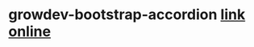 # growdev-bootstrap-accordion [link online](https://sheilaacunha.github.io/growdev-bootstrap-accordion/)
